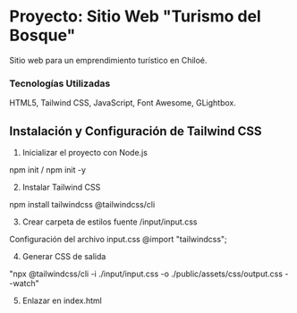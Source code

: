 # Proyecto: Sitio Web "Turismo del Bosque"

Sitio web para un emprendimiento turístico en Chiloé.

### Tecnologías Utilizadas
HTML5,  Tailwind CSS, JavaScript, Font Awesome, GLightbox.

## Instalación y Configuración de Tailwind CSS

1. Inicializar el proyecto con Node.js

npm init / npm init -y

2. Instalar Tailwind CSS

npm install tailwindcss @tailwindcss/cli

3. Crear carpeta de estilos fuente
/input/input.css

Configuración del archivo input.css
@import "tailwindcss";

4. Generar CSS de salida

"npx @tailwindcss/cli -i ./input/input.css -o ./public/assets/css/output.css --watch"

5. Enlazar en index.html

<link rel="stylesheet" href="public/assets/css/output.css">
